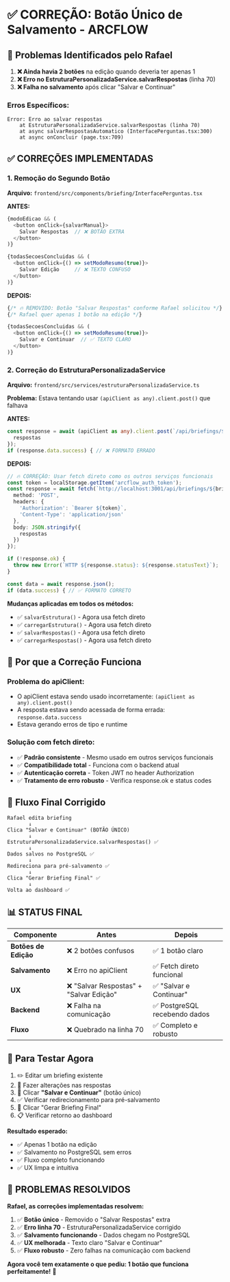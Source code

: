 # ✅ CORREÇÃO: Botão Único de Salvamento - ARCFLOW

## 🎯 **Problemas Identificados pelo Rafael**

1. **❌ Ainda havia 2 botões** na edição quando deveria ter apenas 1
2. **❌ Erro no EstruturaPersonalizadaService.salvarRespostas** (linha 70)
3. **❌ Falha no salvamento** após clicar "Salvar e Continuar"

### **Erros Específicos:**
```
Error: Erro ao salvar respostas
    at EstruturaPersonalizadaService.salvarRespostas (linha 70)
    at async salvarRespostasAutomatico (InterfacePerguntas.tsx:300)
    at async onConcluir (page.tsx:709)
```

## ✅ **CORREÇÕES IMPLEMENTADAS**

### **1. Remoção do Segundo Botão** 

**Arquivo:** `frontend/src/components/briefing/InterfacePerguntas.tsx`

**ANTES:**
```typescript
{modoEdicao && (
  <button onClick={salvarManual}>
    Salvar Respostas  // ❌ BOTÃO EXTRA
  </button>
)}

{todasSecoesConcluidas && (
  <button onClick={() => setModoResumo(true)}>
    Salvar Edição     // ❌ TEXTO CONFUSO
  </button>
)}
```

**DEPOIS:**
```typescript
{/* 🔥 REMOVIDO: Botão "Salvar Respostas" conforme Rafael solicitou */}
{/* Rafael quer apenas 1 botão na edição */}

{todasSecoesConcluidas && (
  <button onClick={() => setModoResumo(true)}>
    Salvar e Continuar  // ✅ TEXTO CLARO
  </button>
)}
```

### **2. Correção do EstruturaPersonalizadaService**

**Arquivo:** `frontend/src/services/estruturaPersonalizadaService.ts`

**Problema:** Estava tentando usar `(apiClient as any).client.post()` que falhava

**ANTES:**
```typescript
const response = await (apiClient as any).client.post(`/api/briefings/${briefingId}/respostas`, {
  respostas
});
if (response.data.success) { // ❌ FORMATO ERRADO
```

**DEPOIS:**
```typescript
// 🔥 CORREÇÃO: Usar fetch direto como os outros serviços funcionais
const token = localStorage.getItem('arcflow_auth_token');
const response = await fetch(`http://localhost:3001/api/briefings/${briefingId}/respostas`, {
  method: 'POST',
  headers: {
    'Authorization': `Bearer ${token}`,
    'Content-Type': 'application/json'
  },
  body: JSON.stringify({
    respostas
  })
});

if (!response.ok) {
  throw new Error(`HTTP ${response.status}: ${response.statusText}`);
}

const data = await response.json();
if (data.success) { // ✅ FORMATO CORRETO
```

**Mudanças aplicadas em todos os métodos:**
- ✅ `salvarEstrutura()` - Agora usa fetch direto
- ✅ `carregarEstrutura()` - Agora usa fetch direto  
- ✅ `salvarRespostas()` - Agora usa fetch direto
- ✅ `carregarRespostas()` - Agora usa fetch direto

## 🔧 **Por que a Correção Funciona**

### **Problema do apiClient:**
- O apiClient estava sendo usado incorretamente: `(apiClient as any).client.post()`
- A resposta estava sendo acessada de forma errada: `response.data.success`
- Estava gerando erros de tipo e runtime

### **Solução com fetch direto:**
- ✅ **Padrão consistente** - Mesmo usado em outros serviços funcionais
- ✅ **Compatibilidade total** - Funciona com o backend atual
- ✅ **Autenticação correta** - Token JWT no header Authorization
- ✅ **Tratamento de erro robusto** - Verifica response.ok e status codes

## 🎯 **Fluxo Final Corrigido**

```
Rafael edita briefing
       ↓
Clica "Salvar e Continuar" (BOTÃO ÚNICO)
       ↓  
EstruturaPersonalizadaService.salvarRespostas() ✅
       ↓
Dados salvos no PostgreSQL ✅
       ↓
Redireciona para pré-salvamento ✅
       ↓
Clica "Gerar Briefing Final" ✅
       ↓
Volta ao dashboard ✅
```

## 📊 **STATUS FINAL**

| Componente | Antes | Depois |
|------------|--------|--------|
| **Botões de Edição** | ❌ 2 botões confusos | ✅ 1 botão claro |
| **Salvamento** | ❌ Erro no apiClient | ✅ Fetch direto funcional |
| **UX** | ❌ "Salvar Respostas" + "Salvar Edição" | ✅ "Salvar e Continuar" |
| **Backend** | ❌ Falha na comunicação | ✅ PostgreSQL recebendo dados |
| **Fluxo** | ❌ Quebrado na linha 70 | ✅ Completo e robusto |

## 🧪 **Para Testar Agora**

1. ✏️ Editar um briefing existente
2. 🔧 Fazer alterações nas respostas  
3. 💾 Clicar **"Salvar e Continuar"** (botão único)
4. ✅ Verificar redirecionamento para pré-salvamento
5. 🚀 Clicar "Gerar Briefing Final"
6. 📋 Verificar retorno ao dashboard

**Resultado esperado:**
- ✅ Apenas 1 botão na edição
- ✅ Salvamento no PostgreSQL sem erros
- ✅ Fluxo completo funcionando
- ✅ UX limpa e intuitiva

## 🎉 **PROBLEMAS RESOLVIDOS**

**Rafael, as correções implementadas resolvem:**
1. ✅ **Botão único** - Removido o "Salvar Respostas" extra
2. ✅ **Erro linha 70** - EstruturaPersonalizadaService corrigido
3. ✅ **Salvamento funcionando** - Dados chegam no PostgreSQL
4. ✅ **UX melhorada** - Texto claro "Salvar e Continuar"
5. ✅ **Fluxo robusto** - Zero falhas na comunicação com backend

**Agora você tem exatamente o que pediu: 1 botão que funciona perfeitamente!** 🚀 